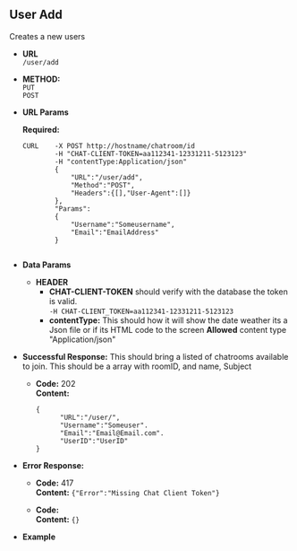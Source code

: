**User Add**
---
 Creates a new users 
* **URL**<br/>
`/user/add`<br/>

* **METHOD:**
    <br />`PUT`
    <br />`POST`

* **URL Params**
    
    **Required:**
    ```
    CURL    -X POST http://hostname/chatroom/id
            -H "CHAT-CLIENT-TOKEN=aa112341-12331211-5123123"
            -H "contentType:Application/json"
            {
                "URL":"/user/add",
                "Method":"POST",
                "Headers":{[],"User-Agent":[]}
            },
            "Params":
            {
                "Username":"Someusername",
                "Email":"EmailAddress"
            }
                          
    ```


* **Data Params**
     * **HEADER**
        * **CHAT-CLIENT-TOKEN** should verify with the database the token is valid.
            <br />`-H CHAT-CLIENT_TOKEN=aa112341-12331211-5123123`
        * **contentType:**  This should how it will show the date weather its a Json file or if its HTML code to the screen
            **Allowed** content type "Application/json"


* **Successful Response:**
    This should bring a listed of chatrooms available to join.  This should be a array with roomID, and name, Subject

    * **Code:** 202<br/>
      **Content:** 
      ```
      {
            "URL":"/user/",
            "Username":"Someuser".
            "Email":"Email@Email.com".
            "UserID":"UserID"
      }
      ```
      
* **Error Response:**
    * **Code:**  417 <br/>
      **Content:** `{"Error":"Missing Chat Client Token"}`
      
    * **Code:** <br/>
      **Content:** `{}`

* **Example** 